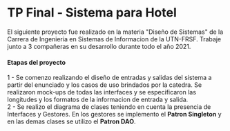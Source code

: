 # TP Final - Sistema para Hotel
El siguiente proyecto fue realizado en la materia "Diseño de Sistemas" de la Carrera de Ingenieria en Sistemas de Informacion de la UTN-FRSF. Trabaje junto a 3 compañeras en su desarrollo durante todo el año 2021.
#### Etapas del proyecto
1 - Se comenzo realizando el diseño de entradas y salidas del sistema a partir del enunciado y los casos de uso brindados por la catedra. Se realizaron mock-ups de todas las interfaces y se especificaron las longitudes y los formatos de la informacion de entrada y salida.
<br>
2 - Se realizo el diagrama de clases teniendo en cuenta la presencia de Interfaces y Gestores. En los gestores se implemento el <b>Patron Singleton</b> y en las demas clases se utilizo el <b>Patron DAO</b>. 
